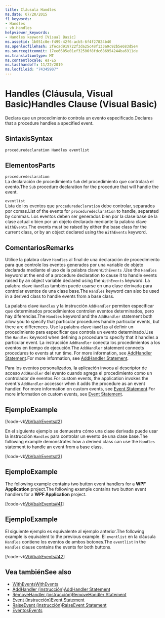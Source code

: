 ```yaml
---
title: Cláusula Handles
ms.date: 07/20/2015
f1_keywords:
- Handles
- vb.Handles
helpviewer_keywords:
- Handles keyword [Visual Basic]
ms.assetid: 1b051c0e-f499-42f6-acb5-6f4f27824b40
ms.openlocfilehash: 2fecad919722f3da25c48f133a9c92b5e683d5e4
ms.sourcegitcommit: 17ee6605e01ef32506f8fdc686954244ba6911de
ms.translationtype: MT
ms.contentlocale: es-ES
ms.lasthandoff: 11/22/2019
ms.locfileid: "74345907"
---
```

# <a name="handles-clause-visual-basic"></a><span data-ttu-id="3f3ff-102">Handles (Cláusula, Visual Basic)</span><span class="sxs-lookup"><span data-stu-id="3f3ff-102">Handles Clause (Visual Basic)</span></span>
<span data-ttu-id="3f3ff-103">Declara que un procedimiento controla un evento especificado.</span><span class="sxs-lookup"><span data-stu-id="3f3ff-103">Declares that a procedure handles a specified event.</span></span>  
  
## <a name="syntax"></a><span data-ttu-id="3f3ff-104">Sintaxis</span><span class="sxs-lookup"><span data-stu-id="3f3ff-104">Syntax</span></span>  
  
```vb  
proceduredeclaration Handles eventlist  
```  
  
## <a name="parts"></a><span data-ttu-id="3f3ff-105">Elementos</span><span class="sxs-lookup"><span data-stu-id="3f3ff-105">Parts</span></span>  
 `proceduredeclaration`  
 <span data-ttu-id="3f3ff-106">La declaración de procedimiento `Sub` del procedimiento que controlará el evento.</span><span class="sxs-lookup"><span data-stu-id="3f3ff-106">The `Sub` procedure declaration for the procedure that will handle the event.</span></span>  
  
 `eventlist`  
 <span data-ttu-id="3f3ff-107">Lista de los eventos que `proceduredeclaration` debe controlar, separados por comas.</span><span class="sxs-lookup"><span data-stu-id="3f3ff-107">List of the events for `proceduredeclaration` to handle, separated by commas.</span></span> <span data-ttu-id="3f3ff-108">Los eventos deben ser generados bien por la clase base de la clase actual o bien por un objeto declarado mediante la palabra clave `WithEvents`.</span><span class="sxs-lookup"><span data-stu-id="3f3ff-108">The events must be raised by either the base class for the current class, or by an object declared using the `WithEvents` keyword.</span></span>  
  
## <a name="remarks"></a><span data-ttu-id="3f3ff-109">Comentarios</span><span class="sxs-lookup"><span data-stu-id="3f3ff-109">Remarks</span></span>  
 <span data-ttu-id="3f3ff-110">Utilice la palabra clave `Handles` al final de una declaración de procedimiento para que controle los eventos generados por una variable de objeto declarada mediante el uso de la palabra clave `WithEvents` .</span><span class="sxs-lookup"><span data-stu-id="3f3ff-110">Use the `Handles` keyword at the end of a procedure declaration to cause it to handle events raised by an object variable declared using the `WithEvents` keyword.</span></span> <span data-ttu-id="3f3ff-111">La palabra clave `Handles` también puede usarse en una clase derivada para controlar eventos de una clase base.</span><span class="sxs-lookup"><span data-stu-id="3f3ff-111">The `Handles` keyword can also be used in a derived class to handle events from a base class.</span></span>  
  
 <span data-ttu-id="3f3ff-112">La palabra clave `Handles` y la instrucción `AddHandler` permiten especificar que determinados procedimientos controlen eventos determinados, pero hay diferencias.</span><span class="sxs-lookup"><span data-stu-id="3f3ff-112">The `Handles` keyword and the `AddHandler` statement both allow you to specify that particular procedures handle particular events, but there are differences.</span></span> <span data-ttu-id="3f3ff-113">Use la palabra clave `Handles` al definir un procedimiento para especificar que controla un evento determinado.</span><span class="sxs-lookup"><span data-stu-id="3f3ff-113">Use the `Handles` keyword when defining a procedure to specify that it handles a particular event.</span></span> <span data-ttu-id="3f3ff-114">La instrucción `AddHandler` conecta los procedimientos a los eventos en tiempo de ejecución.</span><span class="sxs-lookup"><span data-stu-id="3f3ff-114">The `AddHandler` statement connects procedures to events at run time.</span></span> <span data-ttu-id="3f3ff-115">For more information, see [AddHandler Statement](../../../visual-basic/language-reference/statements/addhandler-statement.md).</span><span class="sxs-lookup"><span data-stu-id="3f3ff-115">For more information, see [AddHandler Statement](../../../visual-basic/language-reference/statements/addhandler-statement.md).</span></span>  
  
 <span data-ttu-id="3f3ff-116">Para los eventos personalizados, la aplicación invoca al descriptor de acceso `AddHandler` del evento cuando agrega el procedimiento como un controlador de eventos.</span><span class="sxs-lookup"><span data-stu-id="3f3ff-116">For custom events, the application invokes the event's `AddHandler` accessor when it adds the procedure as an event handler.</span></span> <span data-ttu-id="3f3ff-117">For more information on custom events, see [Event Statement](../../../visual-basic/language-reference/statements/event-statement.md).</span><span class="sxs-lookup"><span data-stu-id="3f3ff-117">For more information on custom events, see [Event Statement](../../../visual-basic/language-reference/statements/event-statement.md).</span></span>  
  
## <a name="example"></a><span data-ttu-id="3f3ff-118">Ejemplo</span><span class="sxs-lookup"><span data-stu-id="3f3ff-118">Example</span></span>  
 [!code-vb[VbVbalrEvents#2](~/samples/snippets/visualbasic/VS_Snippets_VBCSharp/VbVbalrEvents/VB/Class1.vb#2)]  
  
 <span data-ttu-id="3f3ff-119">En el siguiente ejemplo se demuestra cómo una clase derivada puede usar la instrucción `Handles` para controlar un evento de una clase base.</span><span class="sxs-lookup"><span data-stu-id="3f3ff-119">The following example demonstrates how a derived class can use the `Handles` statement to handle an event from a base class.</span></span>  
  
 [!code-vb[VbVbalrEvents#3](~/samples/snippets/visualbasic/VS_Snippets_VBCSharp/VbVbalrEvents/VB/Class1.vb#3)]  
  
## <a name="example"></a><span data-ttu-id="3f3ff-120">Ejemplo</span><span class="sxs-lookup"><span data-stu-id="3f3ff-120">Example</span></span>  
 <span data-ttu-id="3f3ff-121">The following example contains two button event handlers for a **WPF Application** project.</span><span class="sxs-lookup"><span data-stu-id="3f3ff-121">The following example contains two button event handlers for a **WPF Application** project.</span></span>  
  
 [!code-vb[VbVbalrEvents#41](~/samples/snippets/visualbasic/VS_Snippets_VBCSharp/VbVbalrEvents/VB/class3.vb#41)]  
  
## <a name="example"></a><span data-ttu-id="3f3ff-122">Ejemplo</span><span class="sxs-lookup"><span data-stu-id="3f3ff-122">Example</span></span>  
 <span data-ttu-id="3f3ff-123">El siguiente ejemplo es equivalente al ejemplo anterior.</span><span class="sxs-lookup"><span data-stu-id="3f3ff-123">The following example is equivalent to the previous example.</span></span> <span data-ttu-id="3f3ff-124">El `eventlist` en la cláusula `Handles` contiene los eventos de ambos botones.</span><span class="sxs-lookup"><span data-stu-id="3f3ff-124">The `eventlist` in the `Handles` clause contains the events for both buttons.</span></span>  
  
 [!code-vb[VbVbalrEvents#42](~/samples/snippets/visualbasic/VS_Snippets_VBCSharp/VbVbalrEvents/VB/class3.vb#42)]  
  
## <a name="see-also"></a><span data-ttu-id="3f3ff-125">Vea también</span><span class="sxs-lookup"><span data-stu-id="3f3ff-125">See also</span></span>

- [<span data-ttu-id="3f3ff-126">WithEvents</span><span class="sxs-lookup"><span data-stu-id="3f3ff-126">WithEvents</span></span>](../../../visual-basic/language-reference/modifiers/withevents.md)
- [<span data-ttu-id="3f3ff-127">AddHandler (instrucción)</span><span class="sxs-lookup"><span data-stu-id="3f3ff-127">AddHandler Statement</span></span>](../../../visual-basic/language-reference/statements/addhandler-statement.md)
- [<span data-ttu-id="3f3ff-128">RemoveHandler (instrucción)</span><span class="sxs-lookup"><span data-stu-id="3f3ff-128">RemoveHandler Statement</span></span>](../../../visual-basic/language-reference/statements/removehandler-statement.md)
- [<span data-ttu-id="3f3ff-129">Event (instrucción)</span><span class="sxs-lookup"><span data-stu-id="3f3ff-129">Event Statement</span></span>](../../../visual-basic/language-reference/statements/event-statement.md)
- [<span data-ttu-id="3f3ff-130">RaiseEvent (instrucción)</span><span class="sxs-lookup"><span data-stu-id="3f3ff-130">RaiseEvent Statement</span></span>](../../../visual-basic/language-reference/statements/raiseevent-statement.md)
- [<span data-ttu-id="3f3ff-131">Eventos</span><span class="sxs-lookup"><span data-stu-id="3f3ff-131">Events</span></span>](../../../visual-basic/programming-guide/language-features/events/index.md)

